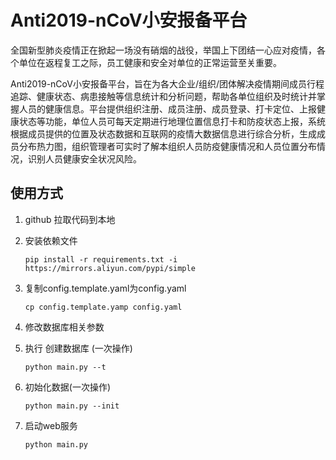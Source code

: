 # Anti2019-nCoV小安报备平台

  全国新型肺炎疫情正在掀起一场没有硝烟的战役，举国上下团结一心应对疫情，各个单位在返程复工之际，员工健康和安全对单位的正常运营至关重要。

  Anti2019-nCoV小安报备平台，旨在为各大企业/组织/团体解决疫情期间成员行程追踪、健康状态、病患接触等信息统计和分析问题，帮助各单位组织及时统计并掌握人员的健康信息。平台提供组织注册、成员注册、成员登录、打卡定位、上报健康状态等功能，单位人员可每天定期进行地理位置信息打卡和防疫状态上报，系统根据成员提供的位置及状态数据和互联网的疫情大数据信息进行综合分析，生成成员分布热力图，组织管理者可实时了解本组织人员防疫健康情况和人员位置分布情况，识别人员健康安全状况风险。
## 使用方式

1. github 拉取代码到本地

2. 安装依赖文件

    ```shell
    pip install -r requirements.txt -i https://mirrors.aliyun.com/pypi/simple
    ```

3. 复制config.template.yaml为config.yaml

    ```shell
    cp config.template.yamp config.yaml
    ```

4. 修改数据库相关参数

5. 执行 创建数据库 (一次操作)
   
    ```shell
    python main.py --t 
    ```
    
6. 初始化数据(一次操作)

    ```shell
    python main.py --init
    ```

7. 启动web服务
   
    ```shell
    python main.py 
    ```
